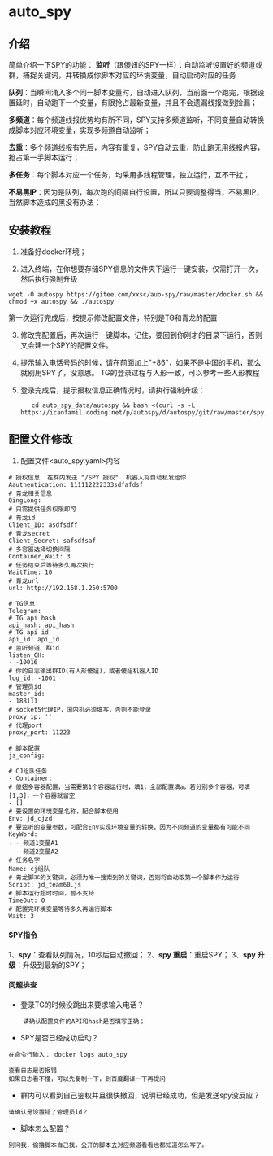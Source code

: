 # auto_spy

## 介绍
简单介绍一下SPY的功能：
**监听**（跟傻妞的SPY一样）：自动监听设置好的频道或群，捕捉关键词，并转换成你脚本对应的环境变量，自动启动对应的任务

**队列**：当瞬间涌入多个同一脚本变量时，自动进入队列，当前面一个跑完，根据设置延时，自动跑下一个变量，有限抢占最新变量，并且不会遗漏线报做到捡漏；

**多频道**：每个频道线报优势均有所不同，SPY支持多频道监听，不同变量自动转换成脚本对应环境变量，实现多频道自动监听；

**去重**：多个频道线报有先后，内容有重复，SPY自动去重，防止跑无用线报内容，抢占第一手脚本运行；

**多任务**：每个脚本对应一个任务，均采用多线程管理，独立运行，互不干扰；

**不易黑IP**：因为是队列，每次跑的间隔自行设置，所以只要调整得当，不易黑IP，当然脚本造成的黑没有办法；



## 安装教程

1.  准备好docker环境；

2.  进入终端，在你想要存储SPY信息的文件夹下运行一键安装，仅需打开一次，然后执行强制升级
   ```
   wget -O autospy https://gitee.com/xxsc/auo-spy/raw/master/docker.sh && chmod +x autospy && ./autospy
   ```
   第一次运行完成后，按提示修改配置文件，特别是TG和青龙的配置

3. 修改完配置后，再次运行一键脚本，记住，要回到你刚才的目录下运行，否则又会建一个SPY的配置文件。
   
4. 提示输入电话号码的时候，请在前面加上"+86"，如果不是中国的手机，那么就别用SPY了，没意思。
   TG的登录过程与人形一致，可以参考一些人形教程

5. 登录完成后，提示授权信息正确情况时，请执行强制升级：
   ```
      cd auto_spy_data/autospy && bash <(curl -s -L https://icanfamil.coding.net/p/autospy/d/autospy/git/raw/master/spy_update.sh)
   ```




## 配置文件修改

1.  配置文件<auto_spy.yaml>内容
   ````
# 授权信息  在群内发送 "/SPY 授权"  机器人将自动私发给你
Aauthentication: 111112222333sdfafdsf
# 青龙相关信息
QingLong:
  # 只需提供任务权限即可
  # 青龙id
  Client_ID: asdfsdff
  # 青龙secret
  Client_Secret: safsdfsaf
  # 多容器选择切换间隔
  Container_Wait: 3
  # 任务结束后等待多久再次执行
  WaitTime: 10
  # 青龙url
  url: http://192.168.1.250:5700

# TG信息
Telegram:
  # TG api hash
  api_hash: api_hash
  # TG api id
  api_id: api_id
  # 监听频道、群id
  listen_CH:
  - -10016
  # 你的日志输出群ID(有人形傻妞)，或者傻妞机器人ID
  log_id: -1001
  # 管理员id
  master_id:
  - 188111
  # socket5代理IP，国内机必须填写，否则不能登录
  proxy_ip: ''
  # 代理port
  proxy_port: 11223

# 脚本配置
js_config:

# CJ组队任务
- Container:
  # 傻妞多容器配置，当需要第1个容器运行时，填1，全部配置填a，若分别多个容器，可填[1,3]，一个容器就留空
  - []
  # 要设置的环境变量名称，配合脚本使用
  Env: jd_cjzd
  # 要监听的变量参数，可配合Env实现环境变量的转换，因为不同频道的变量都有可能不同
  KeyWord:
  - - 频道1变量A1
  - - 频道2变量A2
  # 任务名字
  Name: cj组队
  # 青龙脚本的关键词，必须为唯一搜索到的关键词，否则将自动取第一个脚本作为运行
  Script: jd_team60.js
  # 脚本运行超时时间，暂不支持
  TimeOut: 0
  # 配置完环境变量等待多久再运行脚本
  Wait: 3

   ````

#### SPY指令
1、**spy**：查看队列情况，10秒后自动撤回；
2、**spy 重启**：重启SPY；
3、**spy 升级**：升级到最新的SPY；


#### 问题排查
* 登录TG的时候没跳出来要求输入电话？
```
    请确认配置文件的API和hash是否填写正确；
```

* SPY是否已经成功启动？
```
在命令行输入： docker logs auto_spy

查看日志是否报错
如果日志看不懂，可以先复制一下，到百度翻译一下再提问
```

* 群内可以看到自己鉴权并且很快撤回，说明已经成功，但是发送spy没反应？
```
请确认是设置错了管理员id？
```

* 脚本怎么配置？
```
别问我，偷撸脚本自己找，公开的脚本去对应频道看看也都知道怎么写了。
```